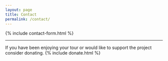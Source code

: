 ```yaml
---
layout: page
title: Contact
permalink: /contact/
---
```


{% include contact-form.html %}  
  
---

If you have been enjoying your tour or would like to support the project consider donating.
{% include donate.html %}
